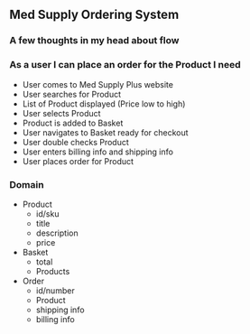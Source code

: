 ## Med Supply Ordering System

### A few thoughts in my head about flow

### As a user I can place an order for the Product I need
 - User comes to Med Supply Plus website
 - User searches for Product
 - List of Product displayed (Price low to high)
 - User selects Product
 - Product is added to Basket
 - User navigates to Basket ready for checkout
 - User double checks Product
 - User enters billing info and shipping info
 - User places order for Product
 
 ### Domain
 - Product
    - id/sku
    - title
    - description
    - price
 - Basket
   - total
   - Products
 - Order
   - id/number
   - Product
   - shipping info
   - billing info

